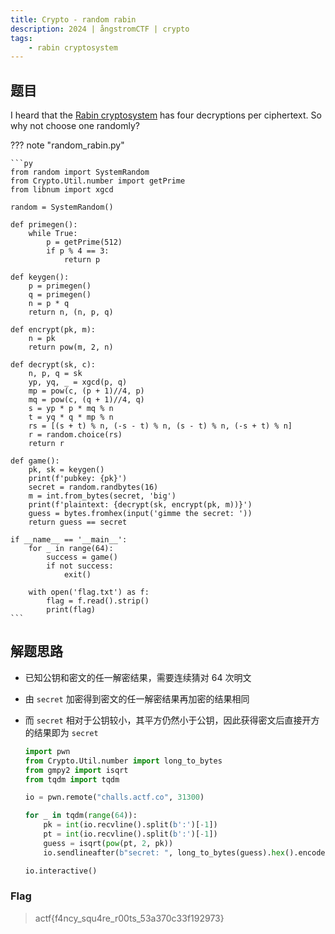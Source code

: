 ```yaml
---
title: Crypto - random rabin
description: 2024 | ångstromCTF | crypto
tags:
    - rabin cryptosystem
---
```


## 题目

I heard that the [Rabin cryptosystem](https://en.wikipedia.org/wiki/Rabin_cryptosystem) has four decryptions per ciphertext. So why not choose one randomly?

??? note "random_rabin.py"

    ```py
    from random import SystemRandom
    from Crypto.Util.number import getPrime
    from libnum import xgcd

    random = SystemRandom()

    def primegen():
        while True:
            p = getPrime(512)
            if p % 4 == 3:
                return p

    def keygen():
        p = primegen()
        q = primegen()
        n = p * q
        return n, (n, p, q)

    def encrypt(pk, m):
        n = pk
        return pow(m, 2, n)

    def decrypt(sk, c):
        n, p, q = sk
        yp, yq, _ = xgcd(p, q)
        mp = pow(c, (p + 1)//4, p)
        mq = pow(c, (q + 1)//4, q)
        s = yp * p * mq % n
        t = yq * q * mp % n
        rs = [(s + t) % n, (-s - t) % n, (s - t) % n, (-s + t) % n]
        r = random.choice(rs)
        return r

    def game():
        pk, sk = keygen()
        print(f'pubkey: {pk}')
        secret = random.randbytes(16)
        m = int.from_bytes(secret, 'big')
        print(f'plaintext: {decrypt(sk, encrypt(pk, m))}')
        guess = bytes.fromhex(input('gimme the secret: '))
        return guess == secret

    if __name__ == '__main__':
        for _ in range(64):
            success = game()
            if not success:
                exit()

        with open('flag.txt') as f:
            flag = f.read().strip()
            print(flag)
    ```

## 解题思路

- 已知公钥和密文的任一解密结果，需要连续猜对 64 次明文
- 由 `secret` 加密得到密文的任一解密结果再加密的结果相同
- 而 `secret` 相对于公钥较小，其平方仍然小于公钥，因此获得密文后直接开方的结果即为 `secret`

    ```py
    import pwn
    from Crypto.Util.number import long_to_bytes
    from gmpy2 import isqrt
    from tqdm import tqdm

    io = pwn.remote("challs.actf.co", 31300)

    for _ in tqdm(range(64)):
        pk = int(io.recvline().split(b':')[-1])
        pt = int(io.recvline().split(b':')[-1])
        guess = isqrt(pow(pt, 2, pk))
        io.sendlineafter(b"secret: ", long_to_bytes(guess).hex().encode())

    io.interactive()
    ```

### Flag

> actf{f4ncy_squ4re_r00ts_53a370c33f192973}

